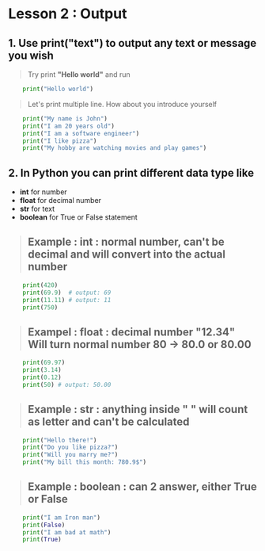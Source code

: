 # Lesson 2 : Output

## 1. Use **print("text")** to output any text or message you wish


> Try print **"Hello world"** and run

```python
    print("Hello world")
```

> Let's print multiple line. How about you introduce yourself

```python
    print("My name is John")
    print("I am 20 years old")
    print("I am a software engineer")
    print("I like pizza")
    print("My hobby are watching movies and play games")
```

## 2. In Python you can print different data type like 
* **int** for number
* **float** for decimal number
* **str** for text
* **boolean** for True or False statement

> ## Example : **int** : normal number, can't be decimal and will convert into the actual number

```python
    print(420)
    print(69.9)  # output: 69
    print(11.11) # output: 11
    print(750)
```

> ## Exampel : **float** : decimal number "12.34" <br> Will turn normal number 80 -> 80.0 or 80.00

```python
    print(69.97)
    print(3.14)
    print(0.12)
    print(50) # output: 50.00
```

> ## Example : **str** : anything inside " " will count as letter and can't be calculated

```python
    print("Hello there!")
    print("Do you like pizza?")
    print("Will you marry me?")
    print("My bill this month: 780.9$")
```
> ## Example : **boolean** : can 2 answer, either True or False

```python 
    print("I am Iron man")
    print(False)
    print("I am bad at math")
    print(True)
```

